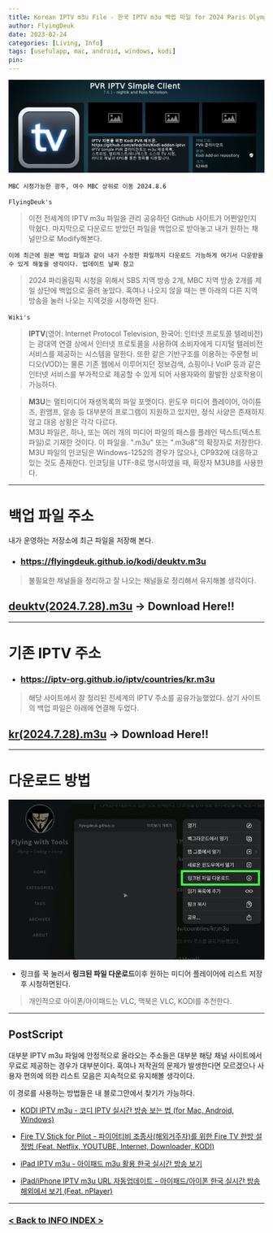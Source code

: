 ```yaml
---
title: Korean IPTV m3u File - 한국 IPTV m3u 백업 파일 for 2024 Paris Olympic <2024.8.6 Updated>
author: FlyingDeuk
date: 2023-02-24 
categories: [Living, Info]
tags: [usefulapp, mac, android, windows, kodi]
pin:
---
```


![iptv](/img/living/kodi/kodi_iptv.jpg)

`MBC 시청가능한 광주, 여수 MBC 상위로 이동 2024.8.6`

`FlyingDeuk's`
> 이전 전세계의 IPTV m3u 파일을 관리 공유하던 Github 사이트가 어쩐일인지 막혔다. 
마지막으로 다운로드 받았던 파일을 백업으로 받아놓고 내가 원하는 채널만으로 Modify해본다. 

`이에 최근에 원본 백업 파일과 같이 내가 수정한 파일까지 다운로드 가능하게 여기서 다운받을 수 있게 해놓을 생각이다. 업데이트 날짜 참고`

> 2024 파리올림픽 시청을 위해서 SBS 지역 방송 2개, MBC 지역 방송 2개를 제일 상단에 백업으로 올려 놓았다. 혹여나 나오지 않을 때는 맨 아래의 다른 지역 방송을 눌러 나오는 지역것을 시청하면 된다.


`Wiki's`
> **IPTV**(영어: Internet Protocol Television, 한국어: 인터넷 프로토콜 텔레비전)는 광대역 연결 상에서 인터넷 프로토콜을 사용하여 소비자에게 디지털 텔레비전 서비스를 제공하는 시스템을 말한다. 또한 같은 기반구조를 이용하는 주문형 비디오(VOD)는 물론 기존 웹에서 이루어지던 정보검색, 쇼핑이나 VoIP 등과 같은 인터넷 서비스를 부가적으로 제공할 수 있게 되어 사용자와의 활발한 상호작용이 가능하다.

>**M3U**는 멀티미디어 재생목록의 파일 포맷이다. 윈도우 미디어 플레이어, 아이튠즈, 윈앰프, 알송 등 대부분의 프로그램이 지원하고 있지만, 정식 사양은 존재하지 않고 대응 상황은 각각 다르다. <br>
M3U 파일은, 하나, 또는 여러 개의 미디어 파일의 패스를 플레인 텍스트(텍스트 파일)로 기재한 것이다. 이 파일을. ".m3u" 또는 ".m3u8"의 확장자로 저장한다. M3U 파일의 인코딩은 Windows-1252의 경우가 많으나, CP932에 대응하고 있는 것도 존재한다. 인코딩을 UTF-8로 명시하였을 때, 확장자 M3U8를 사용한다.

---------

# 백업 파일 주소
내가 운영하는 저장소에 최근 파일을 저장해 본다. 

- ### https://flyingdeuk.github.io/kodi/deuktv.m3u
> 불필요한 채널들을 정리하고 잘 나오는 채널들로 정리해서 유지해볼 생각이다. 

## [deuktv(2024.7.28).m3u](https://flyingdeuk.github.io/kodi/deuktv.m3u) -> Download Here!!


-------

# 기존 IPTV 주소

- ### https://iptv-org.github.io/iptv/countries/kr.m3u
> 해당 사이트에서 잘 정리된 전세계의 IPTV 주소를 공유가능했었다. 
> 상기 사이트의 백업 파일은 아래에 연결해 두었다. 

## [kr(2024.7.28).m3u](https://flyingdeuk.github.io/kodi/kr.m3u) -> Download Here!!

---------

# 다운로드 방법

![iptv](/img/living/iptv/m3u1.jpg)
- 링크를 꾹 눌러서 **링크된 파일 다운로드**이후 원하는 미디어 플레이어에 리스트 저장후 시청하면된다. 

> 개인적으로 아이폰/아이패드는 VLC, 맥북은 VLC, KODI를 추천한다.


---------------

## PostScript
대부분 IPTV m3u 파일에 안정적으로 올라오는 주소들은 대부분 해당 채널 사이트에서 무료로 제공하는 경우가 대부분이다. 혹여나 저작권의 문제가 발생한다면 모르겠으나 사용자 편의에 의한 리스트 모음은 지속적으로 유지해볼 생각이다. 

이 경로를 사용하는 방법들은 내 블로그안에서 찾기가 가능하다. 

- [KODI IPTV m3u - 코디 IPTV 실시간 방송 보는 법 (for Mac, Android, Windows)](/posts/KODI-IPTV/)

- [Fire TV Stick for Pilot - 파이어티비 조종사(해외거주자)를 위한 Fire TV 한방 설정법 (Feat. Netflix, YOUTUBE, Internet, Downloader, KODI)](/posts/FireTV-pilot/)

- [iPad IPTV m3u - 아이패드 m3u 활용 한국 실시간 방송 보기](/posts/ipad-iptv/)

- [iPad/iPhone IPTV m3u URL 자동업데이트 - 아이패드/아이폰 한국 실시간 방송 해외에서 보기 (Feat. nPlayer)](/posts/ipad-nplayer/)


-------------

### [< Back to INFO INDEX >](/categories/info/)




